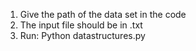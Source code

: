 1. Give the path of the data set in the code 
2. The input file should be in .txt
3. Run: Python datastructures.py

